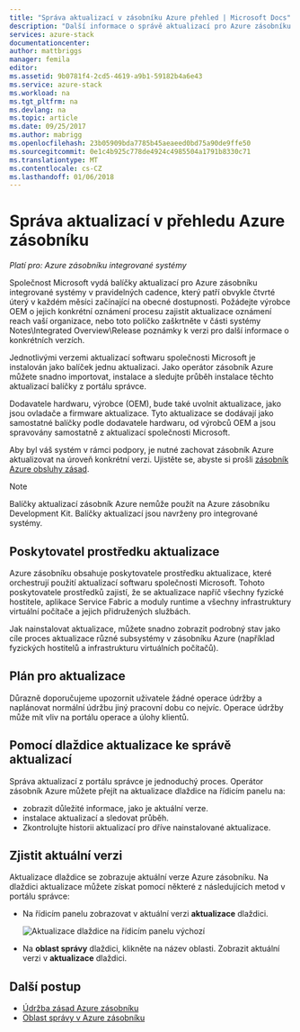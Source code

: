 ```yaml
---
title: "Správa aktualizací v zásobníku Azure přehled | Microsoft Docs"
description: "Další informace o správě aktualizací pro Azure zásobníku integrované systémy."
services: azure-stack
documentationcenter: 
author: mattbriggs
manager: femila
editor: 
ms.assetid: 9b0781f4-2cd5-4619-a9b1-59182b4a6e43
ms.service: azure-stack
ms.workload: na
ms.tgt_pltfrm: na
ms.devlang: na
ms.topic: article
ms.date: 09/25/2017
ms.author: mabrigg
ms.openlocfilehash: 23b05909bda7785b45aeaeed0bd75a90de9ffe50
ms.sourcegitcommit: 0e1c4b925c778de4924c4985504a1791b8330c71
ms.translationtype: MT
ms.contentlocale: cs-CZ
ms.lasthandoff: 01/06/2018
---
```

# <a name="manage-updates-in-azure-stack-overview"></a>Správa aktualizací v přehledu Azure zásobníku

*Platí pro: Azure zásobníku integrované systémy*

Společnost Microsoft vydá balíčky aktualizací pro Azure zásobníku integrované systémy v pravidelných cadence, který patří obvykle čtvrté úterý v každém měsíci začínající na obecné dostupnosti. Požádejte výrobce OEM o jejich konkrétní oznámení procesu zajistit aktualizace oznámení reach vaší organizace, nebo toto políčko zaškrtněte v části systémy Notes\Integrated Overview\Release poznámky k verzi pro další informace o konkrétních verzích.

Jednotlivými verzemi aktualizací softwaru společnosti Microsoft je instalován jako balíček jednu aktualizaci. Jako operátor zásobník Azure můžete snadno importovat, instalace a sledujte průběh instalace těchto aktualizací balíčky z portálu správce. 

Dodavatele hardwaru, výrobce (OEM), bude také uvolnit aktualizace, jako jsou ovladače a firmware aktualizace. Tyto aktualizace se dodávají jako samostatné balíčky podle dodavatele hardwaru, od výrobců OEM a jsou spravovány samostatně z aktualizací společnosti Microsoft.

Aby byl váš systém v rámci podpory, je nutné zachovat zásobník Azure aktualizovat na úroveň konkrétní verzi. Ujistěte se, abyste si prošli [zásobník Azure obsluhy zásad](azure-stack-servicing-policy.md).

> [!NOTE]
> Balíčky aktualizací zásobník Azure nemůže použít na Azure zásobníku Development Kit. Balíčky aktualizací jsou navrženy pro integrované systémy.

## <a name="the-update-resource-provider"></a>Poskytovatel prostředku aktualizace

Azure zásobníku obsahuje poskytovatele prostředku aktualizace, které orchestrují použití aktualizací softwaru společnosti Microsoft. Tohoto poskytovatele prostředků zajistí, že se aktualizace napříč všechny fyzické hostitele, aplikace Service Fabric a moduly runtime a všechny infrastruktury virtuální počítače a jejich přidružených službách.

Jak nainstalovat aktualizace, můžete snadno zobrazit podrobný stav jako cíle proces aktualizace různé subsystémy v zásobníku Azure (například fyzických hostitelů a infrastrukturu virtuálních počítačů).

## <a name="plan-for-updates"></a>Plán pro aktualizace

Důrazně doporučujeme upozornit uživatele žádné operace údržby a naplánovat normální údržbu jiný pracovní dobu co nejvíc. Operace údržby může mít vliv na portálu operace a úlohy klientů.

## <a name="using-the-update-tile-to-manage-updates"></a>Pomocí dlaždice aktualizace ke správě aktualizací
Správa aktualizací z portálu správce je jednoduchý proces. Operátor zásobník Azure můžete přejít na aktualizace dlaždice na řídicím panelu na:

- zobrazit důležité informace, jako je aktuální verze.
- instalace aktualizací a sledovat průběh.
- Zkontrolujte historii aktualizací pro dříve nainstalované aktualizace.
 
## <a name="determine-the-current-version"></a>Zjistit aktuální verzi

Aktualizace dlaždice se zobrazuje aktuální verze Azure zásobníku. Na dlaždici aktualizace můžete získat pomocí některé z následujících metod v portálu správce:

- Na řídicím panelu zobrazovat v aktuální verzi **aktualizace** dlaždici.
 
   ![Aktualizace dlaždice na řídicím panelu výchozí](./media/azure-stack-updates/image1.png)
 
- Na **oblast správy** dlaždici, klikněte na název oblasti. Zobrazit aktuální verzi v **aktualizace** dlaždici.

## <a name="next-steps"></a>Další postup

- [Údržba zásad Azure zásobníku](azure-stack-servicing-policy.md) 
- [Oblast správy v Azure zásobníku](azure-stack-region-management.md)     


